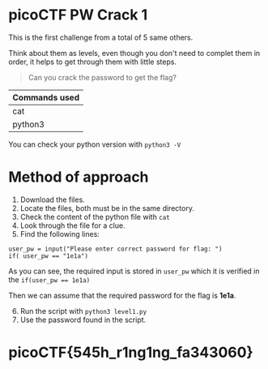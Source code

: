 # picoCTF PW Crack 1

This is the first challenge from a total of 5 same others. 

Think about them as levels, even though you don't need to complet them in order,
it helps to get through them with little steps.
> Can you crack the password to get the flag?


| Commands used  | 
| ------------- | 
| cat | 
| python3 |  

You can check your python version with `python3 -V`

# Method of approach

1. Download the files.
2. Locate the files, both must be in the same directory. 
3. Check the content of the python file with `cat`
4. Look through the file for a clue.
5. Find the following lines:

`user_pw = input("Please enter correct password for flag: ")`<br>
`if( user_pw == "1e1a")`

As you can see, the required input is stored in `user_pw` which it is verified in the `if(user_pw == 1e1a)`

Then we can assume that the required password for the flag is **1e1a**.

6. Run the script with `python3 level1.py`
7. Use the password found in the script.

# picoCTF{545h_r1ng1ng_fa343060}
